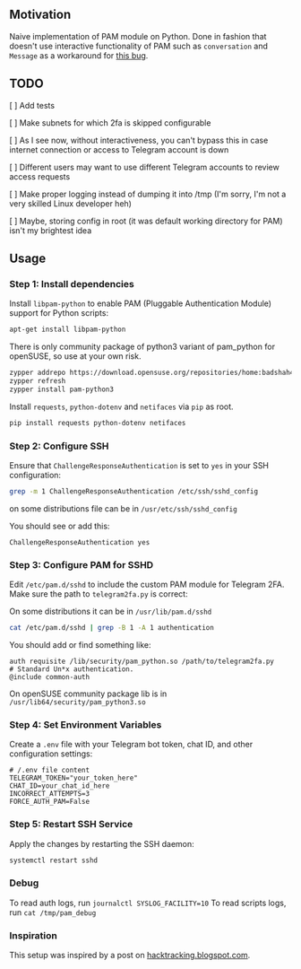 ## Motivation

Naive implementation of PAM module on Python. Done in fashion that doesn't use interactive functionality of PAM such as `conversation` and `Message` as a workaround for [this bug](https://sourceforge.net/p/pam-python/tickets/6/).

## TODO
 [ ] Add tests
 
 [ ] Make subnets for which 2fa is skipped configurable

 [ ] As I see now, without interactiveness, you can't bypass this in case internet connection or access to Telegram account is down

 [ ] Different users may want to use different Telegram accounts to review access requests

 [ ] Make proper logging instead of dumping it into /tmp (I'm sorry, I'm not a very skilled Linux developer heh)

 [ ] Maybe, storing config in root (it was default working directory for PAM) isn't my brightest idea

## Usage

### Step 1: Install dependencies

Install `libpam-python` to enable PAM (Pluggable Authentication Module) support for Python scripts:

```bash
apt-get install libpam-python
```

There is only community package of python3 variant of pam_python for openSUSE, so use at your own risk.
```bash
zypper addrepo https://download.opensuse.org/repositories/home:badshah400:howdy/openSUSE_Tumbleweed/home:badshah400:howdy.repo
zypper refresh
zypper install pam-python3
```

Install `requests`, `python-dotenv` and `netifaces` via `pip` as root.

```bash
pip install requests python-dotenv netifaces
```

### Step 2: Configure SSH

Ensure that `ChallengeResponseAuthentication` is set to `yes` in your SSH configuration:

```bash
grep -m 1 ChallengeResponseAuthentication /etc/ssh/sshd_config
```

on some distributions file can be in `/usr/etc/ssh/sshd_config`

You should see or add this:

```
ChallengeResponseAuthentication yes
```

### Step 3: Configure PAM for SSHD

Edit `/etc/pam.d/sshd` to include the custom PAM module for Telegram 2FA. Make sure the path to `telegram2fa.py` is correct:

On some distributions it can be in `/usr/lib/pam.d/sshd`

```bash
cat /etc/pam.d/sshd | grep -B 1 -A 1 authentication
```

You should add or find something like:

```
auth requisite /lib/security/pam_python.so /path/to/telegram2fa.py
# Standard Un*x authentication.
@include common-auth
```

On openSUSE community package lib is in `/usr/lib64/security/pam_python3.so`

### Step 4: Set Environment Variables

Create a `.env` file with your Telegram bot token, chat ID, and other configuration settings:

```plaintext
# /.env file content
TELEGRAM_TOKEN="your_token_here"
CHAT_ID=your_chat_id_here
INCORRECT_ATTEMPTS=3
FORCE_AUTH_PAM=False
```

### Step 5: Restart SSH Service

Apply the changes by restarting the SSH daemon:

```bash
systemctl restart sshd
```

### Debug
To read auth logs, run `journalctl SYSLOG_FACILITY=10`
To read scripts logs, run `cat /tmp/pam_debug`

### Inspiration

This setup was inspired by a post on [hacktracking.blogspot.com](http://hacktracking.blogspot.com/2015/12/ssh-two-factor-authentication-pam.html).
